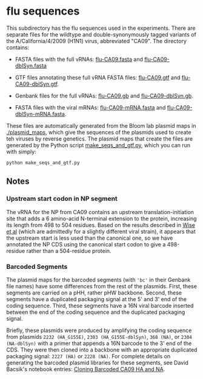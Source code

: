 # flu sequences

This subdirectory has the flu sequences used in the experiments.
There are separate files for the wildtype and double-synonymously tagged variants of the A/California/4/2009 (H1N1) virus, abbreviated "CA09".
The directory contains:

 - FASTA files with the full vRNAs: [flu-CA09.fasta](flu-CA09.fasta) and [flu-CA09-dblSyn.fasta](flu-CA09-dblSyn.fasta)

 - GTF files annotating these full vRNA FASTA files: [flu-CA09.gtf](flu-CA09.gtf) and [flu-CA09-dblSyn.gtf](flu-CA09-dblSyn.gtf).

 - Genbank files for the full vRNAs: [flu-CA09.gb](flu-CA09.gb) and [flu-CA09-dblSyn.gb](flu-CA09-dblSyn.gb).

 - FASTA files with the viral mRNAs: [flu-CA09-mRNA.fasta](flu-CA09-mRNA.fasta) and [flu-CA09-dblSyn-mRNA.fasta](flu-CA09-dblSyn-mRNA.fasta).

These files are automatically generated from the Bloom lab plasmid maps in [./plasmid_maps](plasmid_maps), which give the sequences of the plasmids used to create teh viruses by reverse genetics.
The plasmid maps that create the files are generated by the Python script [make_seqs_and_gtf.py](make_seqs_and_gtf.py), which you can run with simply:

    python make_seqs_and_gtf.py

## Notes

### Upstream start codon in NP segment
The vRNA for the NP from CA09 contains an upstream translation-initiation site that adds a 6 amino-acid N-terminal extension to the protein, increasing its length from 498 to 504 residues.
Based on the results described in [Wise et al](https://www.biorxiv.org/content/biorxiv/early/2019/09/04/738427) (which are admittedly for a slightly different viral strain), it appears that the upstream start is less used than the canonical one, so we have annotated the NP CDS using the canonical start codon to give a 498-residue rather than a 504-residue protein.

### Barcoded Segments
The plasmid maps for the barcoded segments (with `'bc'` in their Genbank file names) have some differences from the rest of the plasmids. First, these segments are carried on a pHH, rather pHW backbone. Second, these segments have a duplicated packaging signal at the 5' and 3' end of the coding sequence. Third, these segments have a 16N viral barcode inserted between the end of the coding sequence and the duplicated packaging signal.

Briefly, these plasmids were produced by amplifying the coding sequence from plasmids `2232 (HA_G155E)`, `2303 (HA_G155E-dblSyn)`, `368 (NA)`, or `2304 (NA-dblSyn)` with a primer that appends a 16N barcode to the 3' end of the CDS. They were then cloned into a backbone with an appropriate duplicated packaging signal: `2227 (HA)` or `2228 (NA)`. For complete details on generating the barcoded plasmid libraries for these segments, see David Bacsik's notebook entries: [Cloning Barcoded CA09 HA and NA](https://benchling.com/s/etr-rkHAIdbirA7Qo3WrTvN9).
